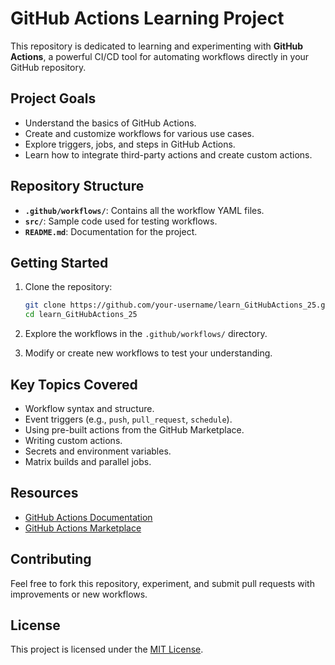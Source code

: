 # GitHub Actions Learning Project

This repository is dedicated to learning and experimenting with **GitHub Actions**, a powerful CI/CD tool for automating workflows directly in your GitHub repository.

## Project Goals

- Understand the basics of GitHub Actions.
- Create and customize workflows for various use cases.
- Explore triggers, jobs, and steps in GitHub Actions.
- Learn how to integrate third-party actions and create custom actions.

## Repository Structure

- **`.github/workflows/`**: Contains all the workflow YAML files.
- **`src/`**: Sample code used for testing workflows.
- **`README.md`**: Documentation for the project.

## Getting Started

1. Clone the repository:
    ```bash
    git clone https://github.com/your-username/learn_GitHubActions_25.git
    cd learn_GitHubActions_25
    ```

2. Explore the workflows in the `.github/workflows/` directory.

3. Modify or create new workflows to test your understanding.

## Key Topics Covered

- Workflow syntax and structure.
- Event triggers (e.g., `push`, `pull_request`, `schedule`).
- Using pre-built actions from the GitHub Marketplace.
- Writing custom actions.
- Secrets and environment variables.
- Matrix builds and parallel jobs.

## Resources

- [GitHub Actions Documentation](https://docs.github.com/en/actions)
- [GitHub Actions Marketplace](https://github.com/marketplace?type=actions)

## Contributing

Feel free to fork this repository, experiment, and submit pull requests with improvements or new workflows.

## License

This project is licensed under the [MIT License](LICENSE).
